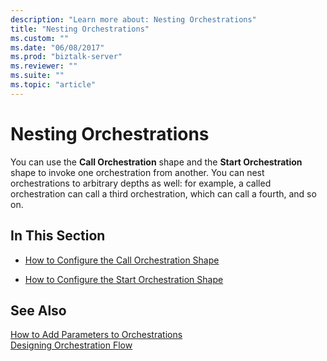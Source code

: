 ```yaml
---
description: "Learn more about: Nesting Orchestrations"
title: "Nesting Orchestrations"
ms.custom: ""
ms.date: "06/08/2017"
ms.prod: "biztalk-server"
ms.reviewer: ""
ms.suite: ""
ms.topic: "article"
---
```

# Nesting Orchestrations
You can use the **Call Orchestration** shape and the **Start Orchestration** shape to invoke one orchestration from another. You can nest orchestrations to arbitrary depths as well: for example, a called orchestration can call a third orchestration, which can call a fourth, and so on.  
  
## In This Section  
  
-   [How to Configure the Call Orchestration Shape](../core/how-to-configure-the-call-orchestration-shape.md)  
  
-   [How to Configure the Start Orchestration Shape](../core/how-to-configure-the-start-orchestration-shape.md)  
  
## See Also  
 [How to Add Parameters to Orchestrations](../core/how-to-add-parameters-to-orchestrations.md)   
 [Designing Orchestration Flow](../core/designing-orchestration-flow.md)
